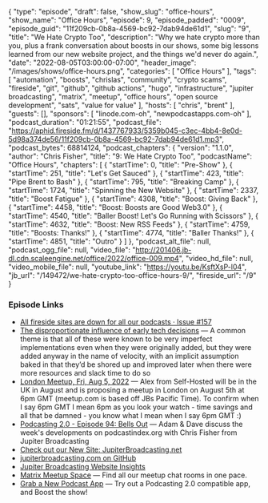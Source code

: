 {
  "type": "episode",
  "draft": false,
  "show_slug": "office-hours",
  "show_name": "Office Hours",
  "episode": 9,
  "episode_padded": "0009",
  "episode_guid": "11f209cb-0b8a-4569-bc92-7dab94de61d1",
  "slug": "9",
  "title": "We Hate Crypto Too",
  "description": "Why we hate crypto more than you, plus a frank conversation about boosts in our shows, some big lessons learned from our new website project, and the things we'd never do again.",
  "date": "2022-08-05T03:00:00-07:00",
  "header_image": "/images/shows/office-hours.png",
  "categories": [
    "Office Hours"
  ],
  "tags": [
    "automation",
    "boosts",
    "chrislas",
    "community",
    "crypto scams",
    "fireside",
    "git",
    "github",
    "github actions",
    "hugo",
    "infrastructure",
    "jupiter broadcasting",
    "matrix",
    "meetup",
    "office hours",
    "open source development",
    "sats",
    "value for value"
  ],
  "hosts": [
    "chris",
    "brent"
  ],
  "guests": [],
  "sponsors": [
    "linode.com-oh",
    "newpodcastapps.com-oh"
  ],
  "podcast_duration": "01:21:55",
  "podcast_file": "https://aphid.fireside.fm/d/1437767933/5359b045-c3ec-4bb4-8e0d-5d98a374de56/11f209cb-0b8a-4569-bc92-7dab94de61d1.mp3",
  "podcast_bytes": 68814124,
  "podcast_chapters": {
    "version": "1.1.0",
    "author": "Chris Fisher",
    "title": "9: We Hate Crypto Too",
    "podcastName": "Office Hours",
    "chapters": [
      {
        "startTime": 0,
        "title": "Pre-Show"
      },
      {
        "startTime": 251,
        "title": "Let's Get Sauced"
      },
      {
        "startTime": 423,
        "title": "Pipe Brent to Bash"
      },
      {
        "startTime": 795,
        "title": "Breaking Camp"
      },
      {
        "startTime": 1724,
        "title": "Spinning the New Website"
      },
      {
        "startTime": 2337,
        "title": "Boost Fatigue"
      },
      {
        "startTime": 4308,
        "title": "Boost: Giving Back"
      },
      {
        "startTime": 4458,
        "title": "Boost: Boosts are Good Web3.0"
      },
      {
        "startTime": 4540,
        "title": "Baller Boost! Let's Go Running with Scissors"
      },
      {
        "startTime": 4632,
        "title": "Boost: New RSS Feeds"
      },
      {
        "startTime": 4759,
        "title": "Boosts: Thanks!"
      },
      {
        "startTime": 4774,
        "title": "Baller Thanks!"
      },
      {
        "startTime": 4851,
        "title": "Outro"
      }
    ]
  },
  "podcast_alt_file": null,
  "podcast_ogg_file": null,
  "video_file": "http://201406.jb-dl.cdn.scaleengine.net/office/2022/office-009.mp4",
  "video_hd_file": null,
  "video_mobile_file": null,
  "youtube_link": "https://youtu.be/KsftXsP-l04",
  "jb_url": "/149472/we-hate-crypto-too-office-hours-9/",
  "fireside_url": "/9"
}


### Episode Links

  * [All fireside sites are down for all our podcasts · Issue #157](https://github.com/firesidelabs/fireside-features/issues/157 "All fireside sites are down for all our podcasts · Issue #157")
  * [The disproportionate influence of early tech decisions](https://brandur.org/fragments/early-tech-decisions "The disproportionate influence of early tech decisions") — A common theme is that all of these were known to be very imperfect implementations even when they were originally added, but they were added anyway in the name of velocity, with an implicit assumption baked in that they’d be shored up and improved later when there were more resources and slack time to do so
  * [London Meetup, Fri, Aug 5, 2022](https://www.meetup.com/jupiterbroadcasting/events/286056077/ "London Meetup, Fri, Aug 5, 2022") — Alex from Self-Hosted will be in the UK in August and is proposing a meetup in London on August 5th at 6pm GMT (meetup.com is based off JBs Pacific Time). To confirm when I say 6pm GMT I mean 6pm as you look your watch - time savings and all that be damned - you know what I mean when I say 6pm GMT :)
  * [Podcasting 2.0 - Episode 94: Bells Out](https://fountain.fm/episode/9098790353 "Podcasting 2.0 - Episode 94: Bells Out") — Adam & Dave discuss the week's developments on podcastindex.org with Chris Fisher from Jupiter Broadcasting 
  * [Check out our New Site: JupiterBroadcasting.net](https://jupiterbroadcasting.net/ "Check out our New Site: JupiterBroadcasting.net")
  * [jupiterbroadcasting.com on GitHub](https://github.com/JupiterBroadcasting/jupiterbroadcasting.com/ "jupiterbroadcasting.com on GitHub")
  * [Jupiter Broadcasting Website Insights](https://github.com/JupiterBroadcasting/jupiterbroadcasting.com/pulse/monthly "Jupiter Broadcasting Website Insights")
  * [Matrix Meetup Space](https://bit.ly/meetupmatrix "Matrix Meetup Space") — Find all our meetup chat rooms in one pace.
  * [Grab a New Podcast App](https://podcastindex.org/apps?appTypes=app&elements=Value "Grab a New Podcast App") — Try out a Podcasting 2.0 compatible app, and Boost the show!


